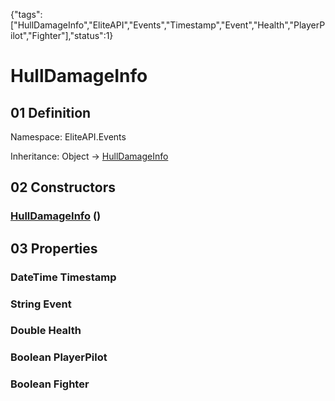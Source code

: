 {"tags":["HullDamageInfo","EliteAPI","Events","Timestamp","Event","Health","PlayerPilot","Fighter"],"status":1}

# HullDamageInfo

## 01 Definition

Namespace: <span class='code'>EliteAPI.Events</span>

Inheritance: <span class='code'>Object</span> → <span class='code'>[HullDamageInfo](../../EliteAPI/Events/HullDamageInfo.html)</span>

## 02 Constructors

### <span class='code'>[HullDamageInfo](../../EliteAPI/Events/HullDamageInfo.html)</span> ()

## 03 Properties

### <span class='code'>DateTime</span> Timestamp

### <span class='code'>String</span> Event

### <span class='code'>Double</span> Health

### <span class='code'>Boolean</span> PlayerPilot

### <span class='code'>Boolean</span> Fighter

